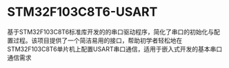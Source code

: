# STM32F103C8T6-USART
基于STM32F103C8T6标准库开发的的串口驱动程序，简化了串口的初始化与配置过程。该项目提供了一个简洁易用的接口，帮助初学者轻松地在STM32F103C8T6单片机上配置USART串口通信，适用于嵌入式开发的基本串口通信需求
